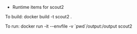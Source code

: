 * Runtime items for scout2

To build:
docker build -t scout2 .

To run:
docker run -it --envfile <envfile> -v \`pwd\`/output:/output scout2


